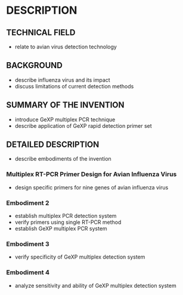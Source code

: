 # DESCRIPTION

## TECHNICAL FIELD

- relate to avian virus detection technology

## BACKGROUND

- describe influenza virus and its impact
- discuss limitations of current detection methods

## SUMMARY OF THE INVENTION

- introduce GeXP multiplex PCR technique
- describe application of GeXP rapid detection primer set

## DETAILED DESCRIPTION

- describe embodiments of the invention

### Multiplex RT-PCR Primer Design for Avian Influenza Virus

- design specific primers for nine genes of avian influenza virus

### Embodiment 2

- establish multiplex PCR detection system
- verify primers using single RT-PCR method
- establish GeXP multiplex PCR system

### Embodiment 3

- verify specificity of GeXP multiplex detection system

### Embodiment 4

- analyze sensitivity and ability of GeXP multiplex detection system

